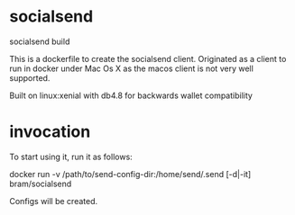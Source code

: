 # socialsend
socialsend build

This is a dockerfile to create the socialsend client.
Originated as a client to run in docker under Mac Os X as the macos client is not very well supported.

Built on linux:xenial with db4.8 for backwards wallet compatibility


# invocation

To start using it, run it as follows:

docker run -v /path/to/send-config-dir:/home/send/.send [-d|-it] bram/socialsend

Configs will be created.



